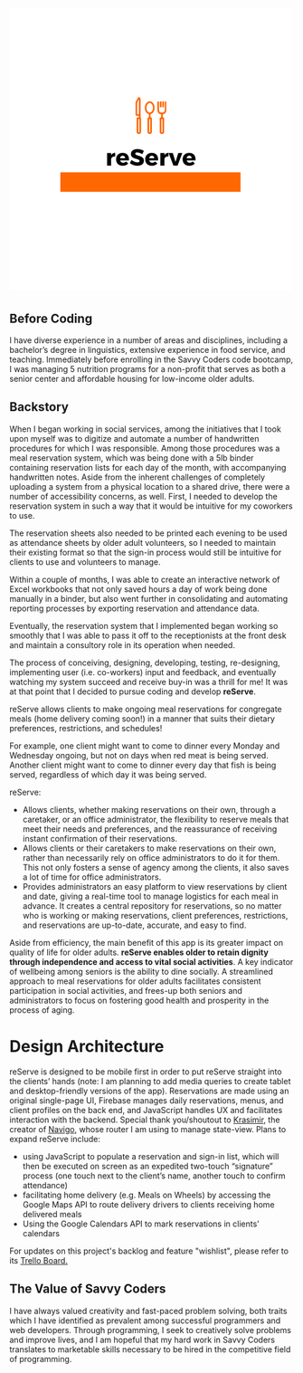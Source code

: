 # ![](./imgs/reServe/3.png)



## Before Coding

I have diverse experience in a number of areas and disciplines, including a bachelor’s degree in linguistics, extensive experience in food service, and teaching. Immediately before enrolling in the Savvy Coders code bootcamp, I was managing 5 nutrition programs for a non-profit that serves as both a senior center and affordable housing for low-income older adults.

## Backstory
When I began working in social services, among the initiatives that I took upon myself was to digitize and automate a number of handwritten procedures for which I was responsible. Among those procedures was a meal reservation system, which was being done with a 5lb binder containing reservation lists for each day of the month, with accompanying handwritten notes. Aside from the inherent challenges of completely uploading a system from a physical location to a shared drive, there were a number of accessibility concerns, as well.
First, I needed to develop the reservation system in such a way that it would be intuitive for my coworkers to use.

The reservation sheets also needed to be printed each evening to be used as attendance sheets by older adult volunteers, so I needed to maintain their existing format so that the sign-in process would still be intuitive for clients to use and volunteers to manage.

Within a couple of months, I was able to create an interactive network of Excel workbooks that not only saved hours a day of work being done manually in a binder, but also went further in consolidating and automating reporting processes by exporting reservation and attendance data.

Eventually, the reservation system that I implemented began working so smoothly that I was able to pass it off to the receptionists at the front desk and maintain a consultory role in its operation when needed.

The process of conceiving, designing, developing, testing, re-designing, implementing user (i.e. co-workers) input and feedback, and eventually watching my system succeed and receive buy-in was a thrill for me! It was at that point that I decided to pursue coding and develop **reServe**.

reServe allows clients to make ongoing meal reservations for congregate meals (home delivery coming soon!) in a manner that suits their dietary preferences, restrictions, and schedules!

For example, one client might want to come to dinner every Monday and Wednesday ongoing, but not on days when red meat is being served. Another client might want to come to dinner every day that fish is being served, regardless of which day it was being served.

reServe:
- Allows clients, whether making reservations on their own, through a caretaker, or an office administrator, the flexibility to reserve meals that meet their needs and preferences, and the reassurance of receiving instant confirmation of their reservations.
- Allows clients or their caretakers to make reservations on their own, rather than necessarily rely on office administrators to do it for them. This not only fosters a sense of agency among the clients, it also saves a lot of time for office administrators.
- Provides administrators an easy platform to view reservations by client and date, giving a real-time tool to manage logistics for each meal in advance.
It creates a central repository for reservations, so no matter who is working or making reservations, client preferences, restrictions, and reservations are up-to-date, accurate, and easy to find.

Aside from efficiency, the main benefit of this app is its greater impact on quality of life for older adults. **reServe enables older to retain dignity through independence and access to vital social activities**. A key indicator of wellbeing among seniors is the ability to dine socially. A streamlined approach to meal reservations for older adults facilitates consistent participation in social activities, and frees-up both seniors and administrators to focus on fostering good health and prosperity in the process of aging.



# Design Architecture
reServe is designed to be mobile first in order to put reServe straight into the clients’ hands (note: I am planning to add media queries to create tablet and desktop-friendly versions of the app). Reservations are made using an original single-page UI, Firebase manages daily reservations, menus, and client profiles on the back end, and JavaScript handles UX and facilitates interaction with the backend. Special thank you/shoutout to [Krasimir](https://github.com/krasimir), the creator of [Navigo](https://github.com/krasimir/navigo), whose router I am using to manage state-view.
Plans to expand reServe include:
  - using JavaScript to populate a reservation and sign-in list, which will then be executed on screen as an expedited two-touch “signature” process (one touch next to the client’s name, another touch to confirm attendance)
  - facilitating home delivery (e.g. Meals on Wheels) by accessing the Google Maps API to route delivery drivers to clients receiving home delivered meals
  - Using the Google Calendars API to mark reservations in clients’ calendars

  For updates on this project's backlog and feature "wishlist", please refer to its [Trello Board.](https://trello.com/b/iUySdK62/ezra-rabinsky-capstone)






## The Value of Savvy Coders
I have always valued creativity and fast-paced problem solving, both traits which I have identified as prevalent among successful programmers and web developers. Through programming, I seek to creatively solve problems and improve lives, and I am hopeful that my hard work in Savvy Coders translates to marketable skills necessary to be hired in the competitive field of programming.


